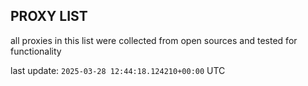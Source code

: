 ## PROXY LIST

all proxies in this list were collected from open sources and tested for functionality

last update: `2025-03-28 12:44:18.124210+00:00` UTC